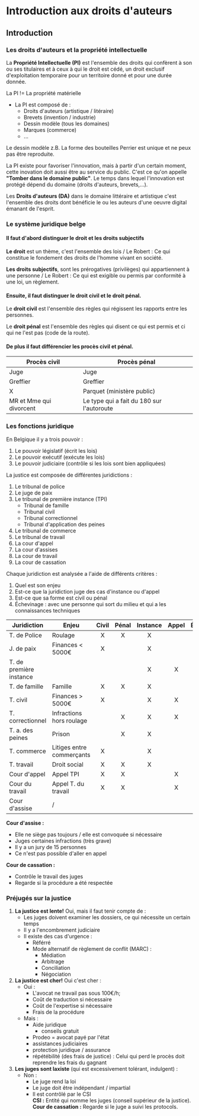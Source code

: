 # Introduction aux droits d'auteurs

## Introduction

### Les droits d'auteurs et la propriété intellectuelle

La **Propriété Intellectuelle (PI)** est l'ensemble des droits qui confèrent à son ou ses titulaires et à ceux à qui le droit est cédé, un droit exclusif d'exploitation temporaire pour un territoire donné et pour une durée donnée.  

La PI != La propriété matérielle

* La PI est composé de :
	* Droits d'auteurs (artistique / litéraire)
	* Brevets (invention / industrie)
	* Dessin modèle (tous les domaines)
	* Marques (commerce)
	* ...

Le dessin modèle z.B. La forme des bouteilles Perrier est unique et ne peux pas être reproduite.

La PI existe pour favoriser l'innovation, mais à partir d'un certain moment, cette inovation doit aussi être au service du public. C'est ce qu'on appelle **"Tomber dans le domaine public"**. Le temps dans lequel l'innovation est protégé dépend du domaine (droits d'auteurs, brevets,...).

Les **Droits d'auteurs (DA)** dans le domaine littéraire et artistique c'est l'ensemble des droits dont bénéficie le ou les auteurs d'une oeuvre digital émanant de l'esprit.

### Le système juridique belge

#### Il faut d'abord distinguer **le droit** et **les droits subjectifs**

**Le droit** est un thème, c'est l'ensemble des lois / Le Robert : Ce qui constitue le fondement des droits de l'homme vivant en société.

**Les droits subjectifs**, sont les prérogatives (privilèges) qui appartiennent à une personne / Le Robert : Ce qui est exigible ou permis par conformité à une loi, un règlement.

#### Ensuite, il faut distinguer le **droit civil** et le **droit pénal**.

Le **droit civil** est l'ensemble des règles qui régissent les rapports entre les personnes.

Le **droit pénal** est l'ensemble des règles qui disent ce qui est permis et ci qui ne l'est pas (code de la route).

#### De plus il faut différencier les **procès civil et pénal**.

|Procès civil|Procès pénal|
|----|----|
|Juge|Juge|
|Greffier|Greffier|
|X|Parquet (ministère public)|
|MR et Mme qui divorcent|Le type qui a fait du 180 sur l'autoroute|

### Les fonctions juridique

En Belgique il y a trois pouvoir :
1. Le pouvoir législatif (écrit les lois)
1. Le pouvoir exécutif (exécute les lois)
1. Le pouvoir judiciaire (contrôle si les lois sont bien appliquées)

La justice est composée de différentes juridictions :
1. Le tribunal de police
1. Le juge de paix
1. Le tribunal de première instance (TPI)
	* Tribunal de famille
	* Tribunal civil
	* Tribunal correctionnel
	* Tribunal d'application des peines
1. Le tribunal de commerce
1. Le tribunal de travail
1. La cour d'appel
1. La cour d'assises
1. La cour de travail
1. La cour de cassation

Chaque juridiction est analysée a l'aide de différents critères :
1. Quel est son enjeu
1. Est-ce que la juridiction juge des cas d'instance ou d'appel
1. Est-ce que sa forme est civil ou pénal
1. Échevinage : avec une personne qui sort du milieu et qui a les connaissances techniques

|Juridiction|Enjeu|Civil|Pénal|Instance|Appel|Échevinage|
|------|------|:------:|:------:|:------:|:------:|:------:|
|T. de Police|Roulage|X|X|X|||
|J. de paix|Finances < 5000&euro;|X||X|||
|T. de première instance||||X|X||
|T. de famille|Famille|X|X|X|||
|T. civil|Finances > 5000&euro;|X||X|X||
|T. correctionnel|Infractions hors roulage||X|X|X||
|T. a. des peines|Prison||X|X|||
|T. commerce|Litiges entre commerçants|X||X||X|
|T. travail|Droit social|X|X|X||X|
|Cour d'appel|Appel TPI|X|X||X||
|Cour du travail|Appel T. du travail|X|X||X|X|
|Cour d'assise|/||||||

**Cour d'assise :**
* Elle ne siège pas toujours / elle est convoquée si nécessaire
* Juges certaines infractions (très grave)
* Il y a un jury de 15 personnes
* Ce n'est pas possible d'aller en appel

**Cour de cassation :**
* Contrôle le travail des juges
* Regarde si la procédure a été respectée

### Préjugés sur la justice

1. **La justice est lente!** Oui, mais il faut tenir compte de :
	* Les juges doivent examiner les dossiers, ce qui nécessite un certain temps
	* Il y a l'encombrement judiciaire
	* Il existe des cas d'urgence :
		* Référré
		* Mode alternatif de règlement de conflit (MARC) :
			* Médiation
			* Arbitrage
			* Conciliation
			* Négociation
1. **La justice est cher!** Oui c'est cher :
	* Oui :
		* L'avocat ne travail pas sous 100&euro;/h;
		* Coût de traduction si nécessaire
		* Coût de l'expertise si nécessaire
		* Frais de la procédure
	* Mais :
		* Aide juridique
			* conseils gratuit
		* Prodeo = avocat payé par l'état
		* assistances judiciaires
		* protection juridique / assurance
		* répétébilité (des frais de justice) : Celui qui perd le procès doit reprendre les frais du gagnant
1. **Les juges sont laxiste** (qui est excessivement tolérant, indulgent) :
	* Non :
		* Le juge rend la loi
		* Le juge doit être indépendant / impartial
		* Il est contrôlé par le CSI  
**CSI :** Entité qui nomme les juges (conseil supérieur de la justice).  
**Cour de cassation :** Regarde si le juge a suivi les protocols.